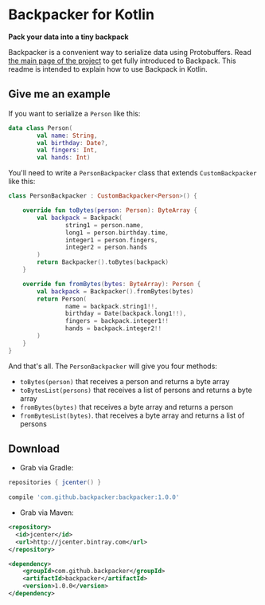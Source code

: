 # Backpacker for Kotlin
**Pack your data into a tiny backpack**

Backpacker is a convenient way to serialize data using Protobuffers. Read [the main page of the project](https://github.com/backpack-serializers/backpacker-core) to get fully introduced to Backpack. This readme is intended to explain how to use Backpack in Kotlin.

## Give me an example
If you want to serialize a `Person` like this:
```kotlin
data class Person(
        val name: String,
        val birthday: Date?,
        val fingers: Int,
        val hands: Int)
```

You'll need to write a `PersonBackpacker` class that extends `CustomBackpacker` like this:
```kotlin
class PersonBackpacker : CustomBackpacker<Person>() {

    override fun toBytes(person: Person): ByteArray {
        val backpack = Backpack(
                string1 = person.name,
                long1 = person.birthday.time,
                integer1 = person.fingers,
                integer2 = person.hands
        )
        return Backpacker().toBytes(backpack)
    }

    override fun fromBytes(bytes: ByteArray): Person {
        val backpack = Backpacker().fromBytes(bytes)
        return Person(
                name = backpack.string1!!,
                birthday = Date(backpack.long1!!),
                fingers = backpack.integer1!!
                hands = backpack.integer2!!
        )
    }
}
```

And that's all. The `PersonBackpacker` will give you four methods:
- `toBytes(person)` that receives a person and returns a byte array
- `toBytesList(persons)` that receives a list of persons and returns a byte array
- `fromBytes(bytes)` that receives a byte array and returns a person
- `fromBytesList(bytes)`. that receives a byte array and returns a list of persons

## Download

* Grab via Gradle:
```groovy
repositories { jcenter() }
    
compile 'com.github.backpacker:backpacker:1.0.0'
```
* Grab via Maven:
```xml
<repository>
  <id>jcenter</id>
  <url>http://jcenter.bintray.com</url>
</repository>

<dependency>
    <groupId>com.github.backpacker</groupId>
    <artifactId>backpacker</artifactId>
    <version>1.0.0</version>
</dependency>
